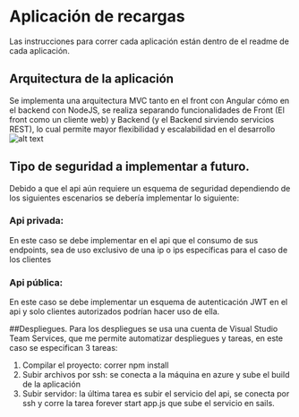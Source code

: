 # Aplicación de recargas

Las instrucciones para correr cada aplicación están dentro de el readme de cada aplicación.

## Arquitectura de la aplicación
Se implementa una arquitectura MVC tanto en el front con Angular cómo en el backend con NodeJS, se realiza separando funcionalidades de Front (El front como un cliente web) y Backend (y el Backend sirviendo servicios REST), lo cual permite mayor flexibilidad y escalabilidad en el desarrollo
![alt text](https://image.ibb.co/jcCw85/App_Recharges_Page_1.png)

## Tipo de seguridad a implementar a futuro.
Debido a que el api aún requiere un esquema de seguridad dependiendo de los siguientes escenarios se debería implementar lo siguiente:

### Api privada:
En este caso se debe implementar en el api que el consumo de sus endpoints, sea de uso exclusivo de una ip o ips específicas para el caso de los clientes

### Api pública:
En este caso se debe implementar un esquema de autenticación JWT en el api y solo clientes autorizados podrían hacer uso de ella.


##Despliegues.
Para los despliegues se usa una cuenta de Visual Studio Team Services, que me permite automatizar despliegues y tareas, en este caso se especifican 3 tareas:

1. Compilar el proyecto: correr npm install
2.  Subir archivos por ssh: se conecta a la máquina en azure y sube el build de la aplicación
3. Subir servidor: la última tarea es subir el servicio del api, se conecta por ssh y corre la tarea forever start app.js que sube el servicio en sails.
